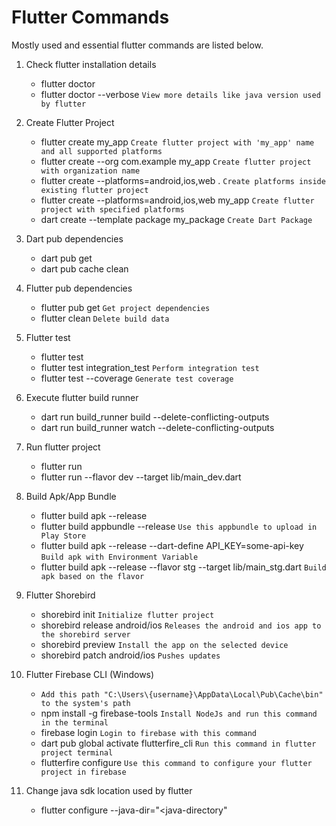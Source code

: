 # Flutter Commands

Mostly used and essential flutter commands are listed below.

1. Check flutter installation details

   - flutter doctor
   - flutter doctor --verbose `View more details like java version used by flutter`

2. Create Flutter Project

   - flutter create my_app `Create flutter project with 'my_app' name and all supported platforms`
   - flutter create --org com.example my_app `Create flutter project with organization name`
   - flutter create --platforms=android,ios,web . `Create platforms inside existing flutter project`
   - flutter create --platforms=android,ios,web my_app `Create flutter project with specified platforms`
   - dart create --template package my_package `Create Dart Package`

3. Dart pub dependencies

   - dart pub get
   - dart pub cache clean

4. Flutter pub dependencies

   - flutter pub get `Get project dependencies`
   - flutter clean `Delete build data`

4. Flutter test

   - flutter test
   - flutter test integration_test `Perform integration test`
   - flutter test --coverage `Generate test coverage`

5. Execute flutter build runner

   - dart run build_runner build --delete-conflicting-outputs
   - dart run build_runner watch --delete-conflicting-outputs

6. Run flutter project

   - flutter run
   - flutter run --flavor dev --target lib/main_dev.dart

7. Build Apk/App Bundle

   - flutter build apk --release
   - flutter build appbundle --release `Use this appbundle to upload in Play Store`
   - flutter build apk --release --dart-define API_KEY=some-api-key `Build apk with Environment Variable`
   - flutter build apk --release --flavor stg --target lib/main_stg.dart `Build apk based on the flavor`

8. Flutter Shorebird

   - shorebird init `Initialize flutter project`
   - shorebird release android/ios `Releases the android and ios app to the shorebird server`
   - shorebird preview `Install the app on the selected device`
   - shorebird patch android/ios `Pushes updates`

9. Flutter Firebase CLI (Windows)

   - `Add this path "C:\Users\{username}\AppData\Local\Pub\Cache\bin" to the system's path`
   - npm install -g firebase-tools `Install NodeJs and run this command in the terminal`
   - firebase login `Login to firebase with this command`
   - dart pub global activate flutterfire_cli `Run this command in flutter project terminal`
   - flutterfire configure `Use this command to configure your flutter project in firebase`

10. Change java sdk location used by flutter

    - flutter configure --java-dir="<java-directory"
